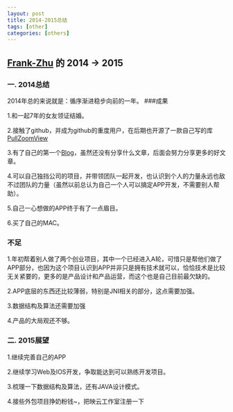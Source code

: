 ```yaml
---
layout: post
title: 2014-2015总结
tags: [other]
categories: [others]
---
```


[Frank-Zhu](https://github.com/Frank-Zhu) 的 2014 -> 2015
-----
### 一. 2014总结
2014年总的来说就是：循序渐进稳步向前的一年。
###成果

1.和一起7年的女友领证结婚。

2.接触了github，并成为github的重度用户，在后期也开源了一款自己写的库[PullZoomView](https://github.com/Frank-Zhu/PullZoomView)

3.有了自己的第一个[Blog](http://frank-zhu.github.io/)，虽然还没有分享什么文章，后面会努力分享更多的好文章。

4.可以自己独挡公司的项目，并带领团队一起开发，也认识到个人的力量永远也敌不过团队的力量（虽然以前总认为自己一个人可以搞定APP开发，不需要别人帮助）。

5.自己一心想做的APP终于有了一点眉目。

6.买了自己的MAC。

### 不足
1.年初帮着别人做了两个创业项目，其中一个已经进入A轮，可惜只是帮他们做了APP部分，也因为这个项目认识到APP并非只是拥有技术就可以，恰恰技术是比较无关紧要的，更多的是产品设计和产品运营，而这个也是自己目前最欠缺的。

2.APP底层的东西还比较薄弱，特别是JNI相关的部分，这点需要加强。

3.数据结构及算法还需要加强

4.产品的大局观还不够。

### 二. 2015展望

1.继续完善自己的APP

2.继续学习Web及IOS开发，争取能达到可以熟练开发项目。

3.梳理一下数据结构及算法，还有JAVA设计模式。

4.接些外包项目挣奶粉钱~，把映云工作室注册一下